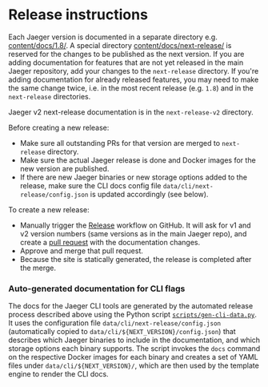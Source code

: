 # Release instructions


Each Jaeger version is documented in a separate directory e.g. [content/docs/1.8/](./content/docs/1.8/). A special directory [content/docs/next-release/](./content/docs/next-release/) is reserved for the changes to be published as the next version. If you are adding documentation for features that are not yet released in the main Jaeger repository, add your changes to the `next-release` directory. If you're adding documentation for already released features, you may need to make the same change twice, i.e. in the most recent release (e.g. `1.8`) and in the `next-release` directories.

Jaeger v2 next-release documentation is in the `next-release-v2` directory.

<!-- BEGIN_CHECKLIST -->
Before creating a new release:

  - Make sure all outstanding PRs for that version are merged to `next-release` directory.
  - Make sure the actual Jaeger release is done and Docker images for the new version are published.
  - If there are new Jaeger binaries or new storage options added to the release, make sure the CLI docs config file `data/cli/next-release/config.json` is updated accordingly (see below).

To create a new release:
  - Manually trigger the [Release](https://github.com/jaegertracing/documentation/actions/workflows/ci-release.yml) workflow on GitHub. It will ask for v1 and v2 version numbers (same versions as in the main Jaeger repo), and create a
[pull request](https://github.com/jaegertracing/documentation/pulls) with the documentation changes.
  - Approve and merge that pull request.
  - Because the site is statically generated, the release is completed after the merge.

<!-- END_CHECKLIST -->

### Auto-generated documentation for CLI flags

The docs for the Jaeger CLI tools are generated by the automated release process described above using the Python script [`scripts/gen-cli-data.py`](./scripts/gen-cli-data.py). It uses the configuration file `data/cli/next-release/config.json` (automatically copied to `data/cli/${NEXT_VERSION}/config.json`) that describes which Jaeger binaries to include in the documentation, and which storage options each binary supports. The script invokes the `docs` command on the respective Docker images for each  binary and creates a set of YAML files under `data/cli/${NEXT_VERSION}/`, which are then used by the template engine to render the CLI docs.

